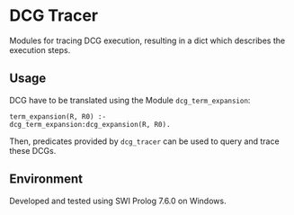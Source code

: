 # DCG Tracer

Modules for tracing DCG execution, 
resulting in a dict which describes the execution steps.

## Usage
DCG have to be translated using the Module `dcg_term_expansion`:

    term_expansion(R, R0) :-
    dcg_term_expansion:dcg_expansion(R, R0).

Then, predicates provided by `dcg_tracer` can be used to query and trace these DCGs. 

## Environment
Developed and tested using SWI Prolog 7.6.0 on Windows.
